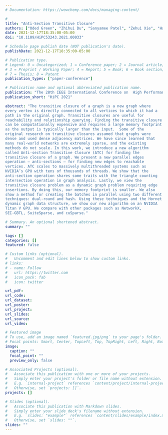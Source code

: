 ```yaml
---
# Documentation: https://wowchemy.com/docs/managing-content/

#
title: "Anti-Section Transitive Closure"
authors: ["Oded Green", "Zhihui Du", "Sanyamee Patel", "Zehui Xie", "Hang Liu", "David Bader"]
date: 2021-12-17T18:35:00-05:00
doi: "10.1109/HiPC53243.2021.00033"

# Schedule page publish date (NOT publication's date).
publishDate: 2021-12-17T18:35:00-05:00

# Publication type.
# Legend: 0 = Uncategorized; 1 = Conference paper; 2 = Journal article;
# 3 = Preprint / Working Paper; 4 = Report; 5 = Book; 6 = Book section;
# 7 = Thesis; 8 = Patent
publication_types: ["paper-conference"]

# Publication name and optional abbreviated publication name.
publication: "The 28th IEEE International Conference on  High Performance Computing, Data, and Analytics"
publication_short: "HiPC 2021"

abstract: "The transitive closure of a graph is a new graph where
every vertex is directly connected to all vertices to which it had a
path in the original graph. Transitive closures are useful for
reachability and relationship querying. Finding the transitive closure
can be computationally expensive and requires a large memory footprint
as the output is typically larger than the input.  Some of the
original research on transitive closures assumed that graphs were
dense and used dense adjacency matrices. We have since learned that
many real-world networks are extremely sparse, and the existing
methods do not scale. In this work, we introduce a new algorithm
called Anti-section Transitive Closure (ATC) for finding the
transitive closure of a graph. We present a new parallel edges
operation – anti-sections – for finding new edges to reachable
vertices. ATC scales to massively multithreaded systems such as
NVIDIA’s GPU with tens of thousands of threads. We show that the
anti-section operation shares some traits with the triangle counting
intersection operation in graph analysis. Lastly, we view the
transitive closure problem as a dynamic graph problem requiring edge
insertions. By doing this, our memory footprint is smaller. We also
show a method for creating the batches in parallel using two different
techniques: dual-round and hash. Using these techniques and the Hornet
dynamic graph data structure, we show our new algorithm on an NVIDIA
Titan V GPU. We compare with other packages such as NetworkX,
SEI-GBTL, SuiteSparse, and cuSparse."

# Summary. An optional shortened abstract.
summary: ""

tags: []
categories: []
featured: false

# Custom links (optional).
#   Uncomment and edit lines below to show custom links.
# links:
# - name: Follow
#   url: https://twitter.com
#   icon_pack: fab
#   icon: twitter

url_pdf:
url_code:
url_dataset:
url_poster:
url_project:
url_slides:
url_source:
url_video:

# Featured image
# To use, add an image named `featured.jpg/png` to your page's folder. 
# Focal points: Smart, Center, TopLeft, Top, TopRight, Left, Right, BottomLeft, Bottom, BottomRight.
image:
  caption: ""
  focal_point: ""
  preview_only: false

# Associated Projects (optional).
#   Associate this publication with one or more of your projects.
#   Simply enter your project's folder or file name without extension.
#   E.g. `internal-project` references `content/project/internal-project/index.md`.
#   Otherwise, set `projects: []`.
projects: []

# Slides (optional).
#   Associate this publication with Markdown slides.
#   Simply enter your slide deck's filename without extension.
#   E.g. `slides: "example"` references `content/slides/example/index.md`.
#   Otherwise, set `slides: ""`.
slides: ""
---
```

